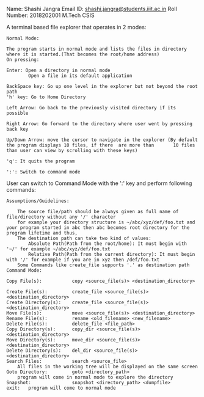 Name: Shashi Jangra
Email ID: shashi.jangra@students.iiit.ac.in
Roll Number: 2018202001
M.Tech CSIS

A terminal based file explorer that operates in 2 modes:

	Normal Mode: 
	
	The program starts in normal mode and lists the files in directory where it is started.(That becomes the root/home address)
	On pressing:
	
	Enter: Open a directory in normal mode
			Open a file in its default application
	
	BackSpace key: Go up one level in the explorer but not beyond the root path
	'h' key: Go to Home Directory
	
	Left Arrow: Go back to the previously visited directory if its possible
	
	Right Arrow: Go forward to the directory where user went by pressing back key
	
	Up/Down Arrow: move the cursor to navigate in the explorer (By default the program displays 10 files, if there 	are more than 		10 files than user can view by scrolling with these keys)

	'q': It quits the program

	':': Switch to command mode

User can switch to Command Mode with the ':' key and perform following commands:
	
	Assumptions/Guidelines:	

		The source file/path should be always given as full name of file/directory without any '/' character
		for example your directory structure is ~/abc/xyz/def/foo.txt and your program started in abc then abc becomes root directory for the program lifetime and thus,
		The destination path can take two kind of values:
			Absolute Path(Path from the root/home): It must begin with '~/' for example ~/abc/xyz/def/foo.txt
			Relative Path(Path from the current directory): It must begin with '/' for example if you are in xyz then /def/foo.txt
		Some Commands like create_file supports '.' as destination path
	Command Mode: 

	Copy File(s):			copy <source_file(s)> <destination_directory>

	Create File(s):			create_file <source_file(s)> <destination_directory>
	Create Directory(s):	create_file <source_file(s)> <destination_directory>
	Move File(s):			move <source_file(s)> <destination_directory>
	Rename File(s):			rename <old_filename> <new_filename>
	Delete File(s): 		delete_file <file_path>
	Copy Directory(s): 		copy_dir <source_file(s)> <destination_directory>
	Move Directory(s): 		move_dir <source_file(s)> <destination_directory>
	Delete Directory(s): 	del_dir <source_file(s)> <destination_directory>
	Search Files:			search <source_file>
		All files in the working tree will be displayed on the same screen
	Goto Directory:			goto <directory_path>
		program will come in normal mode to explore the directory
	Snapshot:				snapshot <directory_path> <dumpfile>
	exit:	program will come to normal mode
